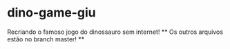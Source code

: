 # dino-game-giu
Recriando o famoso jogo do dinossauro sem internet! 
** Os outros arquivos estão no branch master! **
